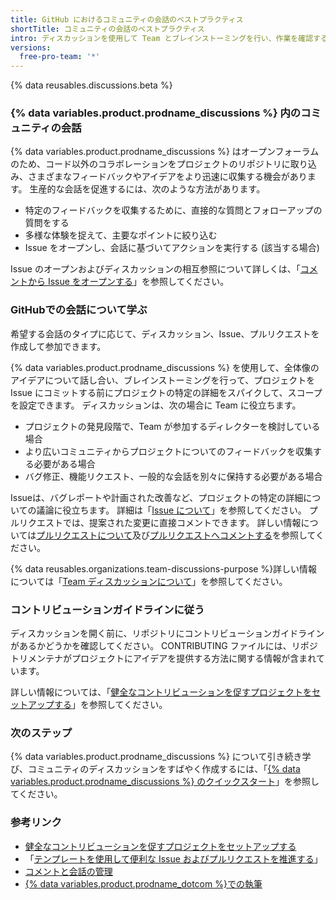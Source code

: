 ```yaml
---
title: GitHub におけるコミュニティの会話のベストプラクティス
shortTitle: コミュニティの会話のベストプラクティス
intro: ディスカッションを使用して Team とブレインストーミングを行い、作業を確認する状況が整ったら、最終的に会話をディスカッションに移すことができます。
versions:
  free-pro-team: '*'
---
```


{% data reusables.discussions.beta %}

### {% data variables.product.prodname_discussions %} 内のコミュニティの会話

{% data variables.product.prodname_discussions %} はオープンフォーラムのため、コード以外のコラボレーションをプロジェクトのリポジトリに取り込み、さまざまなフィードバックやアイデアをより迅速に収集する機会があります。 生産的な会話を促進するには、次のような方法があります。

- 特定のフィードバックを収集するために、直接的な質問とフォローアップの質問をする
- 多様な体験を捉えて、主要なポイントに絞り込む
- Issue をオープンし、会話に基づいてアクションを実行する (該当する場合)

Issue のオープンおよびディスカッションの相互参照について詳しくは、「[コメントから Issue をオープンする](/github/managing-your-work-on-github/opening-an-issue-from-a-comment)」を参照してください。

### GitHubでの会話について学ぶ

希望する会話のタイプに応じて、ディスカッション、Issue、プルリクエストを作成して参加できます。

{% data variables.product.prodname_discussions %} を使用して、全体像のアイデアについて話し合い、ブレインストーミングを行って、プロジェクトを Issue にコミットする前にプロジェクトの特定の詳細をスパイクして、スコープを設定できます。 ディスカッションは、次の場合に Team に役立ちます。
- プロジェクトの発見段階で、Team が参加するディレクターを検討している場合
- より広いコミュニティからプロジェクトについてのフィードバックを収集する必要がある場合
- バグ修正、機能リクエスト、一般的な会話を別々に保持する必要がある場合

Issueは、バグレポートや計画された改善など、プロジェクトの特定の詳細についての議論に役立ちます。 詳細は「[Issue について](/articles/about-issues)」を参照してください。 プルリクエストでは、提案された変更に直接コメントできます。 詳しい情報については[プルリクエストについて](/articles/about-pull-requests)及び[プルリクエストへコメントする](/articles/commenting-on-a-pull-request)を参照してください。

{% data reusables.organizations.team-discussions-purpose %}詳しい情報については「[Team ディスカッションについて](/organizations/collaborating-with-your-team/about-team-discussions)」を参照してください。

### コントリビューションガイドラインに従う

ディスカッションを開く前に、リポジトリにコントリビューションガイドラインがあるかどうかを確認してください。 CONTRIBUTING ファイルには、リポジトリメンテナがプロジェクトにアイデアを提供する方法に関する情報が含まれています。

詳しい情報については、「[健全なコントリビューションを促すプロジェクトをセットアップする](/communities/setting-up-your-project-for-healthy-contributions)」を参照してください。

### 次のステップ

{% data variables.product.prodname_discussions %} について引き続き学び、コミュニティのディスカッションをすばやく作成するには、「[{% data variables.product.prodname_discussions %} のクイックスタート](/discussions/quickstart)」を参照してください。

### 参考リンク

- [健全なコントリビューションを促すプロジェクトをセットアップする](/communities/setting-up-your-project-for-healthy-contributions)
- 「[テンプレートを使用して便利な Issue およびプルリクエストを推進する](/communities/using-templates-to-encourage-useful-issues-and-pull-requests)」
- [コメントと会話の管理](/communities/moderating-comments-and-conversations)
- [{% data variables.product.prodname_dotcom %}での執筆](/articles/writing-on-github)
